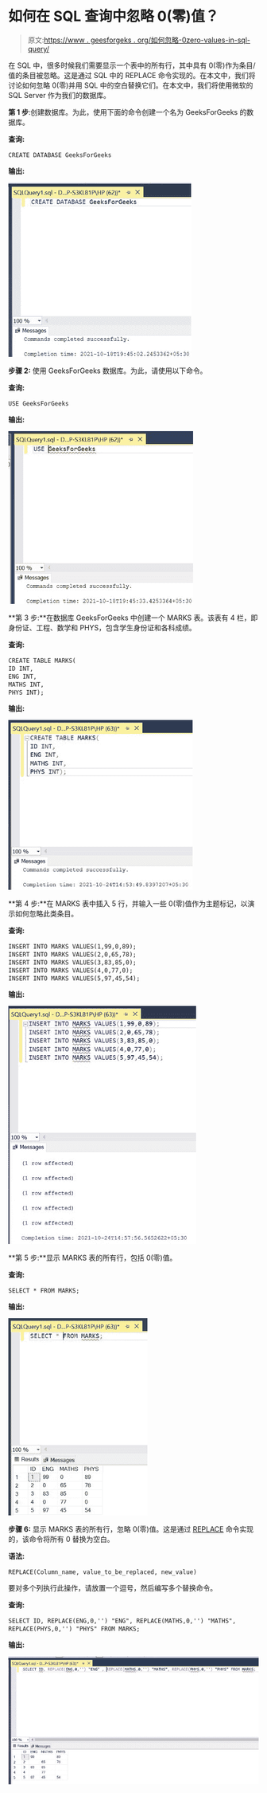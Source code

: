 # 如何在 SQL 查询中忽略 0(零)值？

> 原文:[https://www . geesforgeks . org/如何忽略-0zero-values-in-sql-query/](https://www.geeksforgeeks.org/how-to-ignore-0zero-values-in-sql-query/)

在 SQL 中，很多时候我们需要显示一个表中的所有行，其中具有 0(零)作为条目/值的条目被忽略。这是通过 SQL 中的 REPLACE 命令实现的。在本文中，我们将讨论如何忽略 0(零)并用 SQL 中的空白替换它们。在本文中，我们将使用微软的 SQL Server 作为我们的数据库。

**第 1 步**:创建数据库。为此，使用下面的命令创建一个名为 GeeksForGeeks 的数据库。

**查询:**

```
CREATE DATABASE GeeksForGeeks
```

**输出:**

![](img/35e6763d64a57600946af28da80394af.png)

**步骤 2:** 使用 GeeksForGeeks 数据库。为此，请使用以下命令。

**查询:**

```
USE GeeksForGeeks
```

**输出:**

![](img/bd44f0d21d117380343c53a4b44533b1.png)

**第 3 步:**在数据库 GeeksForGeeks 中创建一个 MARKS 表。该表有 4 栏，即身份证、工程、数学和 PHYS，包含学生身份证和各科成绩。

**查询:**

```
CREATE TABLE MARKS(
ID INT,
ENG INT,
MATHS INT,
PHYS INT);
```

**输出:**

![](img/3a9ac66eec1ac5bbdbdb96af6161307e.png)

**第 4 步:**在 MARKS 表中插入 5 行，并输入一些 0(零)值作为主题标记，以演示如何忽略此类条目。

**查询:**

```
INSERT INTO MARKS VALUES(1,99,0,89);
INSERT INTO MARKS VALUES(2,0,65,78);
INSERT INTO MARKS VALUES(3,83,85,0);
INSERT INTO MARKS VALUES(4,0,77,0);
INSERT INTO MARKS VALUES(5,97,45,54);
```

**输出:**

![](img/766912eb5f79e53117c765d391b8e385.png)

**第 5 步:**显示 MARKS 表的所有行，包括 0(零)值。

**查询:**

```
SELECT * FROM MARKS;
```

**输出:**

![](img/3ab44203521d8a8be1e69927c37b6d84.png)

**步骤 6:** 显示 MARKS 表的所有行，忽略 0(零)值。这是通过 [REPLACE](https://www.geeksforgeeks.org/replace-string-in-sql-server/) 命令实现的，该命令将所有 0 替换为空白。

**语法:**

```
REPLACE(Column_name, value_to_be_replaced, new_value)
```

要对多个列执行此操作，请放置一个逗号，然后编写多个替换命令。

**查询:**

```
SELECT ID, REPLACE(ENG,0,'') "ENG", REPLACE(MATHS,0,'') "MATHS", REPLACE(PHYS,0,'') "PHYS" FROM MARKS;
```

**输出:**

![](img/1f2885de36eec13bef10d5b5a6846380.png)